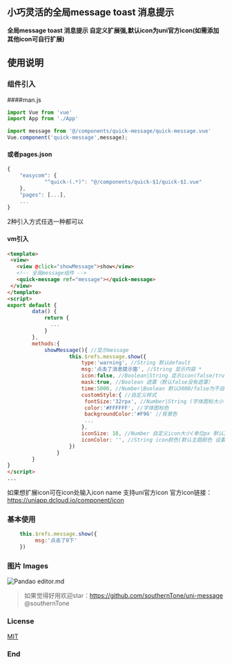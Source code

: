 
## 小巧灵活的全局message toast 消息提示
**全局message toast 消息提示 自定义扩展强,默认icon为uni官方icon(如需添加其他icon可自行扩展)**

## 使用说明
### 组件引入 
####man.js
```javascript
import Vue from 'vue'
import App from './App'

import message from '@/components/quick-message/quick-message.vue'
Vue.component('quick-message',message);
```
#### 或者pages.json
```javascript
{
	"easycom": {
			"^quick-(.*)": "@/components/quick-$1/quick-$1.vue"
	},
	"pages": [...],
	...
}
```

2种引入方式任选一种都可以

#### vm引入
```html
<template>
 <view>
   <view @click="showMessage">show</view>
   <!-- 全局message组件 -->
   <quick-message ref="message"></quick-message>
 </view>
</template>
<script>
export default {
		data() {
			return {
			  ...
			}
		},
		methods:{
			showMessage(){ //显示message
					this.$refs.message.show({
						type:'warning', //String 默认default
						msg:'点击了消息提示窗', //String 显示内容 *
						icon:false, //Boolean|String 显示icon(false/true/string 默认显示icon)
						mask:true, //Boolean 遮罩（默认false没有遮罩）
						time:5000, //Number|Boolean 默认3000/false为不自动关闭
						customStyle:{ //自定义样式
						 fontSize:'32rpx', //Number|String (字体图标大小 单位rpx)
						 color:'#FFFFFF', //字体图标色
						 backgroundColor:'#F96' //背景色
						 ...
						}, 
						iconSize: 18, //Number 自定义icon大小(单位px 默认16 设置后会覆盖自定义样式里的设置优先级最高)
						iconColor: '', //String icon颜色(默认主题颜色 设置后会覆盖自定义样式里的设置优先级最高)
					})
				}
		}
}
</script>
...
```
如果想扩展icon可在icon处输入icon name 支持uni官方icon
官方icon链接：<https://uniapp.dcloud.io/component/icon>

### 基本使用
```javascript
    this.$refs.message.show({
		 msg:'点击了0下'
	})
```

### 图片 Images
![Pandao editor.md](https://s1.ax1x.com/2020/08/02/athExx.png "Pandao editor.md")

> 如果觉得好用欢迎star：<https://github.com/southernTone/uni-message>
> @southernTone

### License
[MIT](https://opensource.org/licenses/MIT)
### End